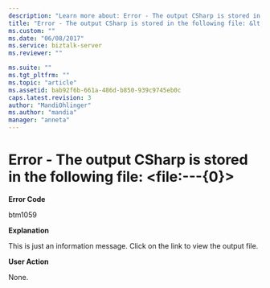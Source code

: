 ```yaml
---
description: "Learn more about: Error - The output CSharp is stored in the following file: &lt;file:---{0}&gt;"
title: "Error - The output CSharp is stored in the following file: &lt;file:---{0}&gt; | Microsoft Docs"
ms.custom: ""
ms.date: "06/08/2017"
ms.service: biztalk-server
ms.reviewer: ""

ms.suite: ""
ms.tgt_pltfrm: ""
ms.topic: "article"
ms.assetid: bab92f6b-661a-486d-b850-939c9745eb0c
caps.latest.revision: 3
author: "MandiOhlinger"
ms.author: "mandia"
manager: "anneta"
---
```

# Error - The output CSharp is stored in the following file: &lt;file:---{0}&gt;
**Error Code**  
  
 btm1059  
  
 **Explanation**  
  
 This is just an information message. Click on the link to view the output file.  
  
 **User Action**  
  
 None.
